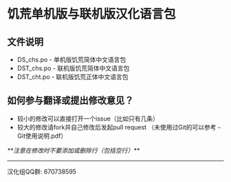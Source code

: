 # 饥荒单机版与联机版汉化语言包

## 文件说明

-	DS_chs.po - 单机版饥荒简体中文语言包
-	DST_chs.po - 联机版饥荒简体中文语言包
-	DST_cht.po - 联机版饥荒正体中文语言包

## 如何参与翻译或提出修改意见？

-	较小的修改可以直接打开一个issue（比如只有几条）
-	较大的修改请fork并自己修改后发起pull request
（未使用过Git的可以参考 - Git使用说明.pdf）

*\*\*注意在修改时不要添加或删除行（包括空行）\*\**

-------------------------------

汉化组QQ群: 670738595
